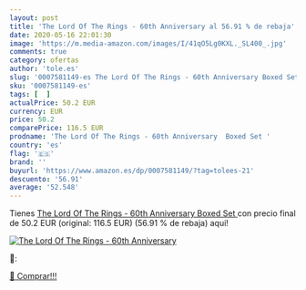 ```yaml
---
layout: post
title: 'The Lord Of The Rings - 60th Anniversary al 56.91 % de rebaja'
date: 2020-05-16 22:01:30
image: 'https://m.media-amazon.com/images/I/41qO5Lg0KXL._SL400_.jpg'
comments: true
category: ofertas
author: 'tole.es'
slug: '0007581149-es The Lord Of The Rings - 60th Anniversary Boxed Set'
sku: '0007581149-es'
tags: [  ]
actualPrice: 50.2 EUR
currency: EUR
price: 50.2
comparePrice: 116.5 EUR
prodname: 'The Lord Of The Rings - 60th Anniversary  Boxed Set '
country: 'es'
flag: '🇪🇸'
brand: ''
buyurl: 'https://www.amazon.es/dp/0007581149/?tag=tolees-21'
descuento: '56.91'
average: '52.548'
---
```


Tienes [The Lord Of The Rings - 60th Anniversary  Boxed Set ](https://www.amazon.es/dp/0007581149/?tag=tolees-21) con precio final de  50.2 EUR (original: 116.5 EUR) (56.91 %  de rebaja) aqui!

[![The Lord Of The Rings - 60th Anniversary](https://m.media-amazon.com/images/I/41qO5Lg0KXL._SL400_.jpg)](https://www.amazon.es/dp/0007581149/?tag=tolees-21)

🔎:


[🛒 Comprar!!!](https://www.amazon.es/dp/0007581149/?tag=tolees-21)
